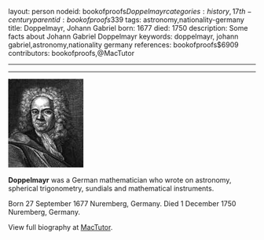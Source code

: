 layout: person
nodeid: bookofproofs$Doppelmayr
categories: history,17th-century
parentid: bookofproofs$339
tags: astronomy,nationality-germany
title: Doppelmayr, Johann Gabriel
born: 1677
died: 1750
description: Some facts about Johann Gabriel Doppelmayr
keywords: doppelmayr, johann gabriel,astronomy,nationality germany
references: bookofproofs$6909
contributors: bookofproofs,@MacTutor

---


---

![Doppelmayr.jpg](https://github.com/bookofproofs/bookofproofs.github.io/blob/main/_sources/_assets/images/portraits/Doppelmayr.jpg?raw=true)

**Doppelmayr** was a German mathematician who wrote on astronomy, spherical trigonometry, sundials and mathematical instruments.

Born 27 September 1677 Nuremberg, Germany. Died 1 December 1750 Nuremberg, Germany.


View full biography at [MacTutor](https://mathshistory.st-andrews.ac.uk/Biographies/Doppelmayr/).